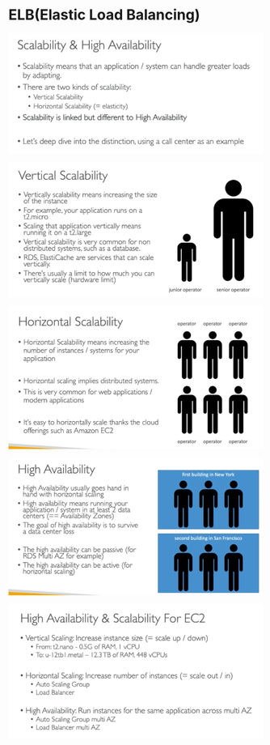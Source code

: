 # ELB(Elastic Load Balancing)

![](https://github.com/Eainde/aws/blob/main/elb/src/main/resources/SCALABILITY.png)

![](https://github.com/Eainde/aws/blob/main/elb/src/main/resources/VERTICAL.png)

![](https://github.com/Eainde/aws/blob/main/elb/src/main/resources/HORIZONTAL.png)

![](https://github.com/Eainde/aws/blob/main/elb/src/main/resources/AVAILABILITY.png)

![](https://github.com/Eainde/aws/blob/main/elb/src/main/resources/SUMMARY.png)